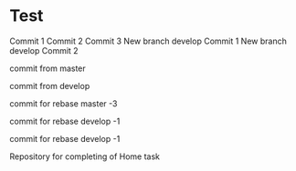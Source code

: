# Test
Commit 1
Commit 2
Commit 3
New branch develop Commit 1
New branch develop Commit 2

commit from master

commit from develop


commit for rebase master -3

commit for rebase develop -1

commit for rebase develop -1

Repository for completing of Home task
